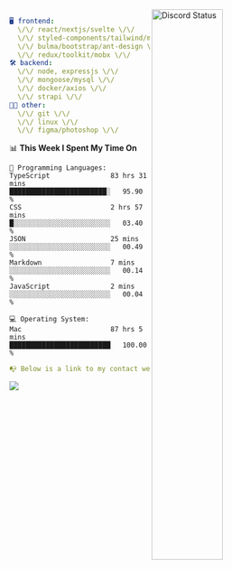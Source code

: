
<a href="https://discord.com/users/279302975371870218" target="_blank">
    <img width="50%" align="right" alt="Discord Status" src="https://lanyard.cnrad.dev/api/279302975371870218?bg=161B22&borderRadius=5px%205px%200%200&hideTimestamp=true&idleMessage=Just%20chillin%27%20at%20the%20moment&animated=true">
</a>

```yaml
🖥️ frontend: 
  \/\/ react/nextjs/svelte \/\/
  \/\/ styled-components/tailwind/mui/
  \/\/ bulma/bootstrap/ant-design \/\/
  \/\/ redux/toolkit/mobx \/\/
🛠 backend: 
  \/\/ node, expressjs \/\/
  \/\/ mongoose/mysql \/\/
  \/\/ docker/axios \/\/
  \/\/ strapi \/\/
👨‍💻 other: 
  \/\/ git \/\/ 
  \/\/ linux \/\/
  \/\/ figma/photoshop \/\/
```
<!--START_SECTION:waka-->
📊 **This Week I Spent My Time On** 

```text
💬 Programming Languages: 
TypeScript               83 hrs 31 mins      ████████████████████████░   95.90 % 
CSS                      2 hrs 57 mins       █░░░░░░░░░░░░░░░░░░░░░░░░   03.40 % 
JSON                     25 mins             ░░░░░░░░░░░░░░░░░░░░░░░░░   00.49 % 
Markdown                 7 mins              ░░░░░░░░░░░░░░░░░░░░░░░░░   00.14 % 
JavaScript               2 mins              ░░░░░░░░░░░░░░░░░░░░░░░░░   00.04 % 

💻 Operating System: 
Mac                      87 hrs 5 mins       █████████████████████████   100.00 % 
```


<!--END_SECTION:waka-->
```yaml
📭 Below is a link to my contact website 
```
<a href="https://mxns.xyz" target="_black"> <img src="https://img.shields.io/badge/website-161B22?style=for-the-badge&logo=About.me&logoColor=white"></img> <a/>
